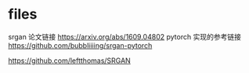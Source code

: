 # files

srgan 论文链接  https://arxiv.org/abs/1609.04802
pytorch 实现的参考链接 
https://github.com/bubbliiiing/srgan-pytorch

https://github.com/leftthomas/SRGAN

